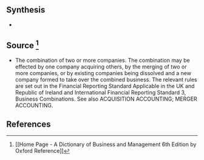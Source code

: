 ## Synthesis
- 
## Source [^1]
- The combination of two or more companies. The combination may be effected by one company acquiring others, by the merging of two or more companies, or by existing companies being dissolved and a new company formed to take over the combined business. The relevant rules are set out in the Financial Reporting Standard Applicable in the UK and Republic of Ireland and International Financial Reporting Standard 3, Business Combinations. See also ACQUISITION ACCOUNTING; MERGER ACCOUNTING.
## References

[^1]: [[Home Page - A Dictionary of Business and Management 6th Edition by Oxford Reference]]